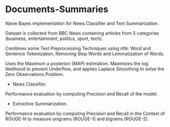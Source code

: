 # Documents-Summaries
Naive Bayes implementation for News Classifier and Text Summarization.

Dataset is collected from BBC News containing articles 
from 5 categories (business, entertainment, politics, sport, tech).

Combines some Text Preprocessing Techniques using nltk: Word and Sentence Tokenization, Removing Stop Words and Lemmatization of Words. 

Uses the Maximum a posteriori (MAP) estimation.
Maximizes the log likelihood to prevent Underflow,
and applies Laplace Smoothing to solve the Zero Observations Problem.

* News Classifier.

Performance evaluation by computing Precision and Recall of the model.

* Extractive Summarization.

Performance evaluation by computing Precision and Recall in the Context of ROUGE-N to measure unigrams (ROUGE-1) and bigrams (ROUGE-2).

